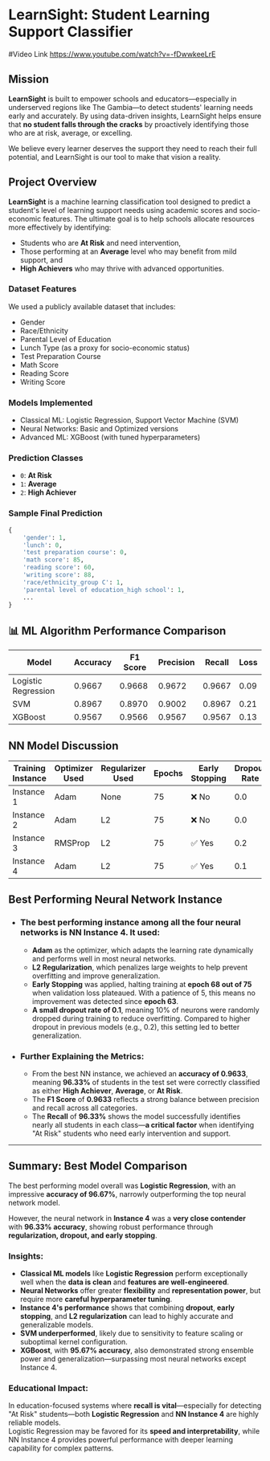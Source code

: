 #  LearnSight: Student Learning Support Classifier

#Video Link
https://www.youtube.com/watch?v=-fDwwkeeLrE

## Mission

**LearnSight** is built to empower schools and educators—especially in underserved regions like The Gambia—to detect students' learning needs early and accurately. By using data-driven insights, LearnSight helps ensure that **no student falls through the cracks** by proactively identifying those who are at risk, average, or excelling.

We believe every learner deserves the support they need to reach their full potential, and LearnSight is our tool to make that vision a reality.

##  Project Overview

**LearnSight** is a machine learning classification tool designed to predict a student's level of learning support needs using academic scores and socio-economic features. The ultimate goal is to help schools allocate resources more effectively by identifying:

- Students who are **At Risk** and need intervention,
- Those performing at an **Average** level who may benefit from mild support, and
- **High Achievers** who may thrive with advanced opportunities.

###  Dataset Features

We used a publicly available dataset that includes:
- Gender
- Race/Ethnicity
- Parental Level of Education
- Lunch Type (as a proxy for socio-economic status)
- Test Preparation Course
- Math Score
- Reading Score
- Writing Score

###  Models Implemented
- Classical ML: Logistic Regression, Support Vector Machine (SVM)
- Neural Networks: Basic and Optimized versions
- Advanced ML: XGBoost (with tuned hyperparameters)

###  Prediction Classes
- `0`: **At Risk**
- `1`: **Average**
- `2`: **High Achiever**

###  Sample Final Prediction

```python
{
    'gender': 1,
    'lunch': 0,
    'test preparation course': 0,
    'math score': 85,
    'reading score': 60,
    'writing score': 88,
    'race/ethnicity_group C': 1,
    'parental level of education_high school': 1,
    ...
}
```

## 📊 ML Algorithm Performance Comparison

| **Model**            | **Accuracy** | **F1 Score** | **Precision** | **Recall** | **Loss** |
|----------------------|--------------|--------------|---------------|------------|----------|
| Logistic Regression  | 0.9667       | 0.9668       | 0.9672        | 0.9667     | 0.09     |
| SVM                  | 0.8967       | 0.8970       | 0.9002        | 0.8967     | 0.21     |
| XGBoost              | 0.9567       | 0.9566       | 0.9567        | 0.9567     | 0.13     |





##  NN Model Discussion

| **Training Instance** | **Optimizer Used** | **Regularizer Used** | **Epochs** | **Early Stopping** | **Dropout Rate** | **Learning Rate** | **Accuracy** | **F1 Score** | **Precision** | **Recall** | **Loss** |
|-----------------------|--------------------|----------------------|------------|--------------------|------------------|-------------------|--------------|--------------|---------------|------------|----------|
| Instance 1            | Adam               | None                 | 75         | ❌ No              | 0.0              | 0.001             | 0.9367       | 0.9367       | 0.9368        | 0.9367     | 0.22     |
| Instance 2            | Adam               | L2                   | 75         | ❌ No              | 0.0              | 0.001             | 0.9400       | 0.9395       | 0.9416        | 0.9400     | 0.19     |
| Instance 3            | RMSProp            | L2                   | 75         | ✅ Yes             | 0.2              | 0.0005            | 0.9433       | 0.9431       | 0.9440        | 0.9433     | 0.16     |
| Instance 4            | Adam               | L2                   | 75         | ✅ Yes             | 0.1              | 0.001             | **0.9633**   | **0.9633**   | **0.9633**    | **0.9633** | **0.11** |


##  Best Performing Neural Network Instance

- ### The best performing instance among all the four neural networks is **NN Instance 4**. It used:
  - **Adam** as the optimizer, which adapts the learning rate dynamically and performs well in most neural networks.
  - **L2 Regularization**, which penalizes large weights to help prevent overfitting and improve generalization.
  - **Early Stopping** was applied, halting training at **epoch 68 out of 75** when validation loss plateaued. With a patience of 5, this means no improvement was detected since **epoch 63**.
  - **A small dropout rate of 0.1**, meaning 10% of neurons were randomly dropped during training to reduce overfitting. Compared to higher dropout in previous models (e.g., 0.2), this setting led to better generalization.

- ### Further Explaining the Metrics:
  - From the best NN instance, we achieved an **accuracy of 0.9633**, meaning **96.33%** of students in the test set were correctly classified as either **High Achiever**, **Average**, or **At Risk**.
  - The **F1 Score** of **0.9633** reflects a strong balance between precision and recall across all categories.
  - The **Recall** of **96.33%** shows the model successfully identifies nearly all students in each class—**a critical factor** when identifying "At Risk" students who need early intervention and support.

---

## Summary: Best Model Comparison

The best performing model overall was **Logistic Regression**, with an impressive **accuracy of 96.67%**, narrowly outperforming the top neural network model.

However, the neural network in **Instance 4** was a **very close contender** with **96.33% accuracy**, showing robust performance through **regularization, dropout, and early stopping**.

###  Insights:

- **Classical ML models** like **Logistic Regression** perform exceptionally well when the **data is clean** and **features are well-engineered**.
- **Neural Networks** offer greater **flexibility** and **representation power**, but require more **careful hyperparameter tuning**.
- **Instance 4's performance** shows that combining **dropout**, **early stopping**, and **L2 regularization** can lead to highly accurate and generalizable models.
- **SVM underperformed**, likely due to sensitivity to feature scaling or suboptimal kernel configuration.
- **XGBoost**, with **95.67% accuracy**, also demonstrated strong ensemble power and generalization—surpassing most neural networks except Instance 4.

###  Educational Impact:

In education-focused systems where **recall is vital**—especially for detecting "At Risk" students—both **Logistic Regression** and **NN Instance 4** are highly reliable models.  
Logistic Regression may be favored for its **speed and interpretability**, while NN Instance 4 provides powerful performance with deeper learning capability for complex patterns.


